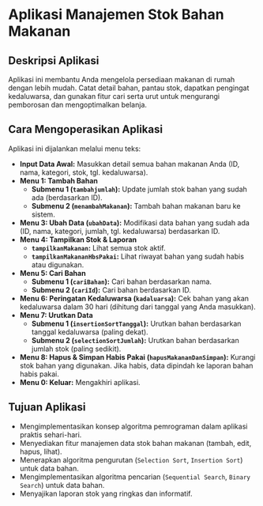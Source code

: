 # Aplikasi Manajemen Stok Bahan Makanan

## Deskripsi Aplikasi

Aplikasi ini membantu Anda mengelola persediaan makanan di rumah dengan lebih mudah. Catat detail bahan, pantau stok, dapatkan pengingat kedaluwarsa, dan gunakan fitur cari serta urut untuk mengurangi pemborosan dan mengoptimalkan belanja.

## Cara Mengoperasikan Aplikasi

Aplikasi ini dijalankan melalui menu teks:

* **Input Data Awal:** Masukkan detail semua bahan makanan Anda (ID, nama, kategori, stok, tgl. kedaluwarsa).
* **Menu 1: Tambah Bahan**
    * **Submenu 1 (`tambahjumlah`):** Update jumlah stok bahan yang sudah ada (berdasarkan ID).
    * **Submenu 2 (`menambahMakanan`):** Tambah bahan makanan baru ke sistem.
* **Menu 3: Ubah Data (`ubahData`):** Modifikasi data bahan yang sudah ada (ID, nama, kategori, jumlah, tgl. kedaluwarsa) berdasarkan ID.
* **Menu 4: Tampilkan Stok & Laporan**
    * **`tampilkanMakanan`:** Lihat semua stok aktif.
    * **`tampilkanMakananHbsPakai`:** Lihat riwayat bahan yang sudah habis atau digunakan.
* **Menu 5: Cari Bahan**
    * **Submenu 1 (`cariBahan`):** Cari bahan berdasarkan nama.
    * **Submenu 2 (`cariId`):** Cari bahan berdasarkan ID.
* **Menu 6: Peringatan Kedaluwarsa (`kadaluarsa`):** Cek bahan yang akan kedaluwarsa dalam 30 hari (dihitung dari tanggal yang Anda masukkan).
* **Menu 7: Urutkan Data**
    * **Submenu 1 (`insertionSortTanggal`):** Urutkan bahan berdasarkan tanggal kedaluwarsa (paling dekat).
    * **Submenu 2 (`selectionSortJumlah`):** Urutkan bahan berdasarkan jumlah stok (paling sedikit).
* **Menu 8: Hapus & Simpan Habis Pakai (`hapusMakananDanSimpan`):** Kurangi stok bahan yang digunakan. Jika habis, data dipindah ke laporan bahan habis pakai.
* **Menu 0: Keluar:** Mengakhiri aplikasi.

## Tujuan Aplikasi
* Mengimplementasikan konsep algoritma pemrograman dalam aplikasi praktis sehari-hari.
* Menyediakan fitur manajemen data stok bahan makanan (tambah, edit, hapus, lihat).
* Menerapkan algoritma pengurutan (`Selection Sort`, `Insertion Sort`) untuk data bahan.
* Mengimplementasikan algoritma pencarian (`Sequential Search`, `Binary Search`) untuk data bahan.
* Menyajikan laporan stok yang ringkas dan informatif.
